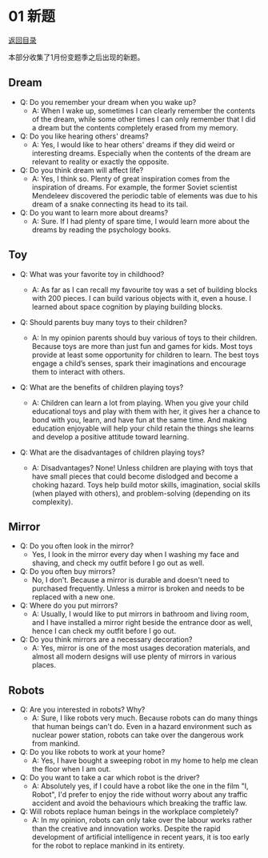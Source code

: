 # 01 新题
[返回目录](README.md)

本部分收集了1月份变题季之后出现的新题。

## Dream

- Q: Do you remember your dream when you wake up?
    - A: When I wake up, sometimes I can clearly remember the contents of the dream, while some other times I can only remember that I did a dream but the contents completely erased from my memory.
- Q: Do you like hearing others' dreams?
    - A: Yes, I would like to hear others' dreams if they did weird or interesting dreams. Especially when the contents of the dream are relevant to reality or exactly the opposite.
- Q: Do you think dream will affect life?
    - A: Yes, I think so. Plenty of great inspiration comes from the inspiration of dreams. For example, the former Soviet scientist Mendeleev discovered the periodic table of elements was due to his dream of a snake connecting its head to its tail.
- Q: Do you want to learn more about dreams?
    - A: Sure. If I had plenty of spare time, I would learn more about the dreams by reading the psychology books.

## Toy

- Q: What was your favorite toy in childhood?
    - A: As far as I can recall my favourite toy was a set of building blocks with 200 pieces. I can build various objects with it, even a house. I learned about space cognition by playing building blocks.

- Q: Should parents buy many toys to their children?
    - A: In my opinion parents should buy various of toys to their children. Because toys are more than just fun and games for kids.  Most toys provide at least some opportunity for children to learn. The best toys engage a child’s senses, spark their imaginations and encourage them to interact with others.

- Q: What are the benefits of children playing toys?
    - A: Children can learn a lot from playing.  When you give your child educational toys and play with them with her, it gives her a chance to bond with you, learn, and have fun at the same time.  And making education enjoyable will help your child retain the things she learns and develop a positive attitude toward learning.

- Q: What are the disadvantages of children playing toys?
    - A: Disadvantages? None! Unless children are playing with toys that have small pieces that could become dislodged and become a choking hazard. Toys help build motor skills, imagination, social skills (when played with others), and problem-solving (depending on its complexity).

## Mirror

- Q: Do you often look in the mirror?
    - Yes, I look in the mirror every day when I washing my face and shaving, and check my outfit before I go out as well. 
- Q: Do you often buy mirrors?
    - No, I don't. Because a mirror is durable and doesn't need to purchased frequently. Unless a mirror is broken and needs to be replaced with a new one.
- Q: Where do you put mirrors?
    - A: Usually, I would like to put mirrors in bathroom and living room, and I have installed a mirror right beside the entrance door as well, hence I can check my outfit before I go out.
- Q: Do you think mirrors are a necessary decoration?
    - A: Yes, mirror is one of the most usages decoration materials, and almost all modern designs will use plenty of mirrors in various places. 

## Robots

- Q: Are you interested in robots? Why?
    - A: Sure, I like robots very much. Because robots can do many things that human beings can't do. Even in a hazard environment such as nuclear power station, robots can take over the dangerous work from mankind.
- Q: Do you like robots to work at your home?
    - A: Yes, I have bought a sweeping robot in my home to help me clean the floor when I am out. 
- Q: Do you want to take a car which robot is the driver?
    - A: Absolutely yes, if I could have a robot like the one in the film "I, Robot", I'd prefer to enjoy the ride without worry about any traffic accident and avoid the behaviours which breaking the traffic law.
- Q: Will robots replace human beings in the workplace completely?
    - A: In my opinion, robots can only take over the labour works rather than the creative and innovation works. Despite the rapid development of artificial intelligence in recent years, it is too early for the robot to replace mankind in its entirety.
